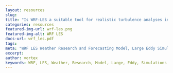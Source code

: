 ```yaml
---
layout: resources
slug: 
title: "Is WRF-LES a suitable tool for realistic turbulence analyses in wind resource assessment applications?"
categories: resources
featured-img-url: wrf-les.png
featured-img-alt: WRF LES
docs-url: wrf_les.pdf
tags:
meta: "WRF LES Weather Research and Forecasting Model, Large Eddy Simulations"
excerpt: 
author: vortex
keywords: WRF, LES, Weather, Research, Model, Large, Eddy, Simulations 
---
```

